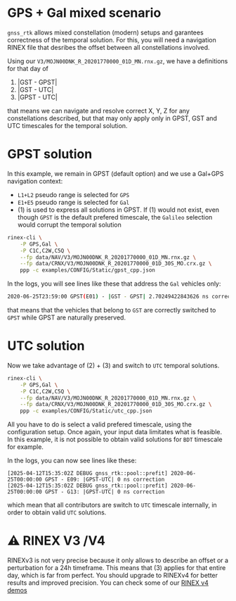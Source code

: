 GPS + Gal mixed scenario
========================

`gnss_rtk` allows mixed constellation (modern) setups and garantees correctness of the temporal solution. For this, you will need a navigation RINEX file that desribes the offset between all constellations involved.

Using our `V3/MOJN00DNK_R_20201770000_01D_MN.rnx.gz`, we have a definitions for that day of

1. |GST - GPST|
2. |GST - UTC|
3. |GPST - UTC|

that means we can navigate and resolve correct X, Y, Z for any constellations described, but that may only apply only in GPST, GST and UTC timescales for the temporal solution.

GPST solution
=============

In this example, we remain in GPST (default option) and we use a Gal+GPS navigation context:

- `L1+L2` pseudo range is selected for `GPS`
- `E1+E5` pseudo range is selected for `Gal`
- (1) is used to express all solutions in GPST. If (1) would not exist,
even though `GPST` is the default prefered timescale, the `Galileo` selection would corrupt the temporal solution

```bash
rinex-cli \
    -P GPS,Gal \
    -P C1C,C2W,C5Q \
    --fp data/NAV/V3/MOJN00DNK_R_20201770000_01D_MN.rnx.gz \
    --fp data/CRNX/V3/MOJN00DNK_R_20201770000_01D_30S_MO.crx.gz \
    ppp -c examples/CONFIG/Static/gpst_cpp.json
```

In the logs, you will see lines like these that address the `Gal` vehicles only:

```bash
2020-06-25T23:59:00 GPST(E01) - |GST - GPST| 2.70249422843626 ns correction
```

that means that the vehicles that belong to `GST` are correctly switched to `GPST` while GPST are naturally preserved.

UTC solution
============

Now we take advantage of (2) + (3) and switch to `UTC` temporal solutions.

```bash
rinex-cli \
    -P GPS,Gal \
    -P C1C,C2W,C5Q \
    --fp data/NAV/V3/MOJN00DNK_R_20201770000_01D_MN.rnx.gz \
    --fp data/CRNX/V3/MOJN00DNK_R_20201770000_01D_30S_MO.crx.gz \
    ppp -c examples/CONFIG/Static/utc_cpp.json
```

All you have to do is select a valid prefered timescale, using the configuration setup. 
Once again, your input data limitates what is feasible. In this example, it is not possible to obtain valid solutions for `BDT` timescale for example.

In the logs, you can now see lines like these:

```
[2025-04-12T15:35:02Z DEBUG gnss_rtk::pool::prefit] 2020-06-25T00:00:00 GPST - E09: |GPST-UTC| 0 ns correction
[2025-04-12T15:35:02Z DEBUG gnss_rtk::pool::prefit] 2020-06-25T00:00:00 GPST - G13: |GPST-UTC| 0 ns correction
```

which mean that all contributors are switch to `UTC` timescale internally, in order to obtain valid `UTC` solutions.

:warning: RINEX V3 /V4
======================

RINEXv3 is not very precise because it only allows to describe an offset or a perturbation for a 24h timeframe. This means that (3) applies for that entire day, which is far from perfect. You should upgrade to RINEXv4 for better results and improved precision. You can check some of our [RINEX v4 demos](../)
